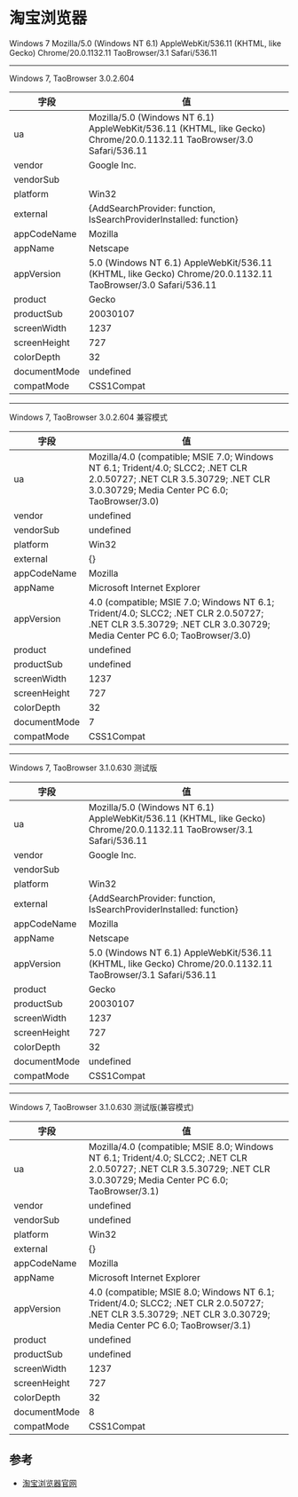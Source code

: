 
# 淘宝浏览器

Windows 7
Mozilla/5.0 (Windows NT 6.1) AppleWebKit/536.11 (KHTML, like Gecko) Chrome/20.0.1132.11 TaoBrowser/3.1 Safari/536.11

----

Windows 7, TaoBrowser 3.0.2.604

| 字段         | 值                                                                                                                   |
|--------------|----------------------------------------------------------------------------------------------------------------------|
| ua           | Mozilla/5.0 (Windows NT 6.1) AppleWebKit/536.11 (KHTML, like Gecko) Chrome/20.0.1132.11 TaoBrowser/3.0 Safari/536.11 |
| vendor       | Google Inc.                                                                                                          |
| vendorSub    |                                                                                                                      |
| platform     | Win32                                                                                                                |
| external     | {AddSearchProvider: function, IsSearchProviderInstalled: function}                                                   |
| appCodeName  | Mozilla                                                                                                              |
| appName      | Netscape                                                                                                             |
| appVersion   | 5.0 (Windows NT 6.1) AppleWebKit/536.11 (KHTML, like Gecko) Chrome/20.0.1132.11 TaoBrowser/3.0 Safari/536.11         |
| product      | Gecko                                                                                                                |
| productSub   | 20030107                                                                                                             |
| screenWidth  | 1237                                                                                                                 |
| screenHeight | 727                                                                                                                  |
| colorDepth   | 32                                                                                                                   |
| documentMode | undefined                                                                                                            |
| compatMode   | CSS1Compat                                                                                                           |

----

Windows 7, TaoBrowser 3.0.2.604 兼容模式

| 字段         | 值                                                                                                                                                                      |
|--------------|-------------------------------------------------------------------------------------------------------------------------------------------------------------------------|
| ua           | Mozilla/4.0 (compatible; MSIE 7.0; Windows NT 6.1; Trident/4.0; SLCC2; .NET CLR 2.0.50727; .NET CLR 3.5.30729; .NET CLR 3.0.30729; Media Center PC 6.0; TaoBrowser/3.0) |
| vendor       | undefined                                                                                                                                                               |
| vendorSub    | undefined                                                                                                                                                               |
| platform     | Win32                                                                                                                                                                   |
| external     | {}                                                                                                                                                                      |
| appCodeName  | Mozilla                                                                                                                                                                 |
| appName      | Microsoft Internet Explorer                                                                                                                                             |
| appVersion   | 4.0 (compatible; MSIE 7.0; Windows NT 6.1; Trident/4.0; SLCC2; .NET CLR 2.0.50727; .NET CLR 3.5.30729; .NET CLR 3.0.30729; Media Center PC 6.0; TaoBrowser/3.0)         |
| product      | undefined                                                                                                                                                               |
| productSub   | undefined                                                                                                                                                               |
| screenWidth  | 1237                                                                                                                                                                    |
| screenHeight | 727                                                                                                                                                                     |
| colorDepth   | 32                                                                                                                                                                      |
| documentMode | 7                                                                                                                                                                       |
| compatMode   | CSS1Compat                                                                                                                                                              |

----

Windows 7, TaoBrowser 3.1.0.630 测试版

| 字段         | 值                                                                                                                   |
|--------------|----------------------------------------------------------------------------------------------------------------------|
| ua           | Mozilla/5.0 (Windows NT 6.1) AppleWebKit/536.11 (KHTML, like Gecko) Chrome/20.0.1132.11 TaoBrowser/3.1 Safari/536.11 |
| vendor       | Google Inc.                                                                                                          |
| vendorSub    |                                                                                                                      |
| platform     | Win32                                                                                                                |
| external     | {AddSearchProvider: function, IsSearchProviderInstalled: function}                                                   |
| appCodeName  | Mozilla                                                                                                              |
| appName      | Netscape                                                                                                             |
| appVersion   | 5.0 (Windows NT 6.1) AppleWebKit/536.11 (KHTML, like Gecko) Chrome/20.0.1132.11 TaoBrowser/3.1 Safari/536.11         |
| product      | Gecko                                                                                                                |
| productSub   | 20030107                                                                                                             |
| screenWidth  | 1237                                                                                                                 |
| screenHeight | 727                                                                                                                  |
| colorDepth   | 32                                                                                                                   |
| documentMode | undefined                                                                                                            |
| compatMode   | CSS1Compat                                                                                                           |

----

Windows 7, TaoBrowser 3.1.0.630 测试版(兼容模式)

| 字段         | 值                                                                                                                                                                      |
|--------------|-------------------------------------------------------------------------------------------------------------------------------------------------------------------------|
| ua           | Mozilla/4.0 (compatible; MSIE 8.0; Windows NT 6.1; Trident/4.0; SLCC2; .NET CLR 2.0.50727; .NET CLR 3.5.30729; .NET CLR 3.0.30729; Media Center PC 6.0; TaoBrowser/3.1) |
| vendor       | undefined                                                                                                                                                               |
| vendorSub    | undefined                                                                                                                                                               |
| platform     | Win32                                                                                                                                                                   |
| external     | {}                                                                                                                                                                      |
| appCodeName  | Mozilla                                                                                                                                                                 |
| appName      | Microsoft Internet Explorer                                                                                                                                             |
| appVersion   | 4.0 (compatible; MSIE 8.0; Windows NT 6.1; Trident/4.0; SLCC2; .NET CLR 2.0.50727; .NET CLR 3.5.30729; .NET CLR 3.0.30729; Media Center PC 6.0; TaoBrowser/3.1)         |
| product      | undefined                                                                                                                                                               |
| productSub   | undefined                                                                                                                                                               |
| screenWidth  | 1237                                                                                                                                                                    |
| screenHeight | 727                                                                                                                                                                     |
| colorDepth   | 32                                                                                                                                                                      |
| documentMode | 8                                                                                                                                                                       |
| compatMode   | CSS1Compat                                                                                                                                                              |


## 参考

* [淘宝浏览器官网](http://browser.taobao.com/)
